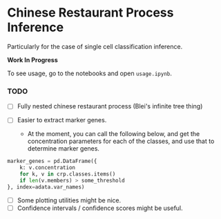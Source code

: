 # Chinese Restaurant Process Inference

Particularly for the case of single cell classification inference.

__Work In Progress__

To see usage, go to the notebooks and open `usage.ipynb`.

### TODO
- [ ] Fully nested chinese restaurant process (Blei's infinite tree thing)

- [ ] Easier to extract marker genes.
    - At the moment, you can call the following below, and get the concentration parameters for each of the classes, and use that to determine marker genes.

```python
marker_genes = pd.DataFrame({
    k: v.concentration 
    for k, v in crp.classes.items() 
    if len(v.members) > some_threshold
}, index=adata.var_names)
```

- [ ] Some plotting utilities might be nice.
- [ ] Confidence intervals / confidence scores might be useful.
